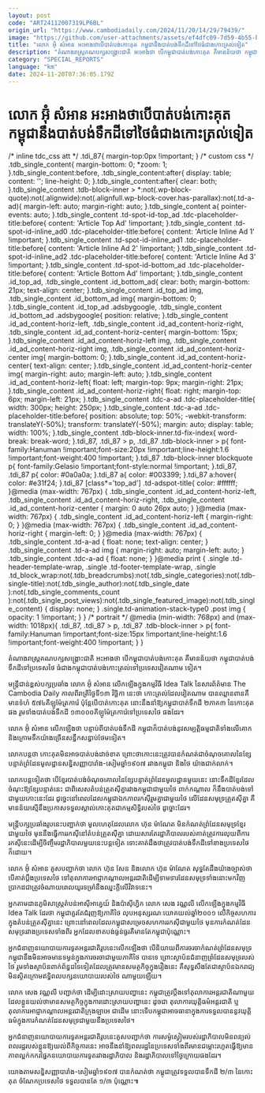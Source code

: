 ```yaml
---
layout: post
code: "ART24112007319LP6BL"
origin_url: "https://www.cambodiadaily.com/2024/11/20/14/29/79439/"
image: "https://github.com/user-attachments/assets/ef4dfc09-7d59-4b55-b52f-ab2c0c466986"
title: "លោក អ៊ុំ សំអាន អះអាង​ថា​បើ​បាត់បង់​កោះគុត កម្ពុជា​នឹង​បាត់បង់​ទឹកដី​ទៅ​​ថៃ​ធំ​ជាង​កោះត្រល់​ទៀត"
description: "តំណាងរាស្ត្រ​គណបក្ស​សង្គ្រោះ​ជាតិ អះអាង​ថា បើ​កម្ពុជា​បាត់បង់​កោះ​គុត គឺ​មាន​ន័យ​ថា កម្ពុជា​បាត់បង់​ទឹកដី​ទៅ​ប្រទេស​ថៃ ធំ​ជាង​កម្ពុជា​បាត់បង់​កោះត្រល់​ទៅ​ប្រទេស​វៀតណាម ទៀត។"
category: "SPECIAL_REPORTS"
language: "km"
date: 2024-11-20T07:36:05.179Z
---
```


# លោក អ៊ុំ សំអាន អះអាង​ថា​បើ​បាត់បង់​កោះគុត កម្ពុជា​នឹង​បាត់បង់​ទឹកដី​ទៅ​​ថៃ​ធំ​ជាង​កោះត្រល់​ទៀត

/\* inline tdc\_css att \*/ .tdi\_87{ margin-top:0px !important; } /\* custom css \*/ .tdb\_single\_content{ margin-bottom: 0; \*zoom: 1; }.tdb\_single\_content:before, .tdb\_single\_content:after{ display: table; content: ''; line-height: 0; }.tdb\_single\_content:after{ clear: both; }.tdb\_single\_content .tdb-block-inner > \*:not(.wp-block-quote):not(.alignwide):not(.alignfull.wp-block-cover.has-parallax):not(.td-a-ad){ margin-left: auto; margin-right: auto; }.tdb\_single\_content a{ pointer-events: auto; }.tdb\_single\_content .td-spot-id-top\_ad .tdc-placeholder-title:before{ content: 'Article Top Ad' !important; }.tdb\_single\_content .td-spot-id-inline\_ad0 .tdc-placeholder-title:before{ content: 'Article Inline Ad 1' !important; }.tdb\_single\_content .td-spot-id-inline\_ad1 .tdc-placeholder-title:before{ content: 'Article Inline Ad 2' !important; }.tdb\_single\_content .td-spot-id-inline\_ad2 .tdc-placeholder-title:before{ content: 'Article Inline Ad 3' !important; }.tdb\_single\_content .td-spot-id-bottom\_ad .tdc-placeholder-title:before{ content: 'Article Bottom Ad' !important; }.tdb\_single\_content .id\_top\_ad, .tdb\_single\_content .id\_bottom\_ad{ clear: both; margin-bottom: 21px; text-align: center; }.tdb\_single\_content .id\_top\_ad img, .tdb\_single\_content .id\_bottom\_ad img{ margin-bottom: 0; }.tdb\_single\_content .id\_top\_ad .adsbygoogle, .tdb\_single\_content .id\_bottom\_ad .adsbygoogle{ position: relative; }.tdb\_single\_content .id\_ad\_content-horiz-left, .tdb\_single\_content .id\_ad\_content-horiz-right, .tdb\_single\_content .id\_ad\_content-horiz-center{ margin-bottom: 15px; }.tdb\_single\_content .id\_ad\_content-horiz-left img, .tdb\_single\_content .id\_ad\_content-horiz-right img, .tdb\_single\_content .id\_ad\_content-horiz-center img{ margin-bottom: 0; }.tdb\_single\_content .id\_ad\_content-horiz-center{ text-align: center; }.tdb\_single\_content .id\_ad\_content-horiz-center img{ margin-right: auto; margin-left: auto; }.tdb\_single\_content .id\_ad\_content-horiz-left{ float: left; margin-top: 9px; margin-right: 21px; }.tdb\_single\_content .id\_ad\_content-horiz-right{ float: right; margin-top: 6px; margin-left: 21px; }.tdb\_single\_content .tdc-a-ad .tdc-placeholder-title{ width: 300px; height: 250px; }.tdb\_single\_content .tdc-a-ad .tdc-placeholder-title:before{ position: absolute; top: 50%; -webkit-transform: translateY(-50%); transform: translateY(-50%); margin: auto; display: table; width: 100%; }.tdb\_single\_content .tdb-block-inner.td-fix-index{ word-break: break-word; }.tdi\_87, .tdi\_87 > p, .tdi\_87 .tdb-block-inner > p{ font-family:Hanuman !important;font-size:20px !important;line-height:1.6 !important;font-weight:400 !important; }.tdi\_87 .tdb-block-inner blockquote p{ font-family:Gelasio !important;font-style:normal !important; }.tdi\_87, .tdi\_87 p{ color: #0a0a0a; }.tdi\_87 a{ color: #003399; }.tdi\_87 a:hover{ color: #e31f24; }.tdi\_87 \[class\*='top\_ad'\] .td-adspot-title{ color: #ffffff; }@media (max-width: 767px) { .tdb\_single\_content .id\_ad\_content-horiz-left, .tdb\_single\_content .id\_ad\_content-horiz-right, .tdb\_single\_content .id\_ad\_content-horiz-center { margin: 0 auto 26px auto; } }@media (max-width: 767px) { .tdb\_single\_content .id\_ad\_content-horiz-left { margin-right: 0; } }@media (max-width: 767px) { .tdb\_single\_content .id\_ad\_content-horiz-right { margin-left: 0; } }@media (max-width: 767px) { .tdb\_single\_content .td-a-ad { float: none; text-align: center; } .tdb\_single\_content .td-a-ad img { margin-right: auto; margin-left: auto; } .tdb\_single\_content .tdc-a-ad { float: none; } }@media print { .single .td-header-template-wrap, .single .td-footer-template-wrap, .single .td\_block\_wrap:not(.tdb\_breadcrumbs):not(.tdb\_single\_categories):not(.tdb-single-title):not(.tdb\_single\_author):not(.tdb\_single\_date ):not(.tdb\_single\_comments\_count ):not(.tdb\_single\_post\_views):not(.tdb\_single\_featured\_image):not(.tdb\_single\_content) { display: none; } .single.td-animation-stack-type0 .post img { opacity: 1 !important; } } /\* portrait \*/ @media (min-width: 768px) and (max-width: 1018px){ .tdi\_87, .tdi\_87 > p, .tdi\_87 .tdb-block-inner > p{ font-family:Hanuman !important;font-size:15px !important;line-height:1.6 !important;font-weight:400 !important; } }

តំណាងរាស្ត្រ​គណបក្ស​សង្គ្រោះ​ជាតិ អះអាង​ថា បើ​កម្ពុជា​បាត់បង់​កោះ​គុត គឺ​មាន​ន័យ​ថា កម្ពុជា​បាត់បង់​ទឹកដី​ទៅ​ប្រទេស​ថៃ ធំ​ជាង​កម្ពុជា​បាត់បង់​កោះត្រល់​ទៅ​ប្រទេស​វៀតណាម ទៀត។

មន្ត្រី​ជាន់ខ្ពស់​បក្ស​ប្រឆាំង លោក អ៊ុំ សំអាន លើកឡើង​ក្នុង​កម្មវិធី Idea Talk នៃ​សារព័ត៌មាន The Cambodia Daily កាលពី​រាត្រី​ថ្ងៃទី​១៣ វិច្ឆិកា នេះ​ថា កោះត្រល់​ដែល​វៀតណាម បាន​ឈ្លានពាន​គឺ​មាន​ទំហំ ៥៧៤​គីឡូម៉ែត្រ​ការ៉េ ប៉ុន្តែ​បើ​បាត់​កោះ​គុត នោះ​នឹង​នាំ​ឱ្យ​កម្ពុជា​បាត់​ទឹកដី ២​ភាគ​៣ នៃ​កោះ​គុត​ផង រួម​ទាំង​បាត់បង់​ទឹកដី ១៣០០០​គីឡូម៉ែត្រ​ការ៉េ​ទៅ​ប្រទេស​ថៃ ផង​ដែរ។

លោក អ៊ុំ សំអាន លើកឡើង​ថា បន្ទាប់ពី​បាត់បង់​ទឹកដី កម្ពុជា​ក៏​បាត់បង់​នូវ​សម្បត្តិ​ធម្មជាតិ​ទាំង​លើ​គោក និង​ក្រោម​ទឹក​យ៉ាង​ច្រើន​សន្ធឹកសន្ធាប់​ថែម​ទៀត។

លោក​បន្ត​ថា កោះ​គុត​មិន​អាច​បាត់បង់​ដាច់ខាត ព្រោះ​ថា​កោះ​នេះ​ត្រូវ​បាន​កំណត់​ជា​ចំណុច​គោល​នៃ​ខ្សែបន្ទាត់​ព្រំដែន​មូលដ្ឋាន​សន្ធិសញ្ញា​បារាំង-សៀម​ឆ្នាំ​១៩០៧ រវាង​កម្ពុជា និង​ថៃ យ៉ាង​ជាក់លាក់។

លោក​បន្ត​ទៀត​ថា បើ​ខ្មែរ​បាត់បង់​ចំណុច​គោល​នៃ​ខ្សែបន្ទាត់​ព្រំដែន​មូលដ្ឋាន​មួយ​នេះ នោះ​ទឹកដី​ខ្មែរ​ដែល​ចំណុះ​ឱ្យ​ខ្សែបន្ទាត់​នេះ ជាពិសេស​តំបន់​ត្រួត​ស៊ី​គ្នា​រវាង​កម្ពុជា​ជាមួយ​ថៃ ពាក់កណ្តាល ក៏​នឹង​បាត់បង់​ទៅ​ជាមួយ​កោះ​នេះ​ដែរ ដូច្នេះ​នៅ​ពេល​ដែល​កម្ពុជា​ឯកភាព​រកស៊ី​រួម​គ្នា​ជាមួយ​ថៃ លើ​ដែនសមុទ្រ​ត្រួត​ស៊ី​គ្នា គឺ​មាន​ន័យ​ស្មើ​នឹង​ប្រកាស​ទទួលស្គាល់​កោះ​គុត​ជា​កម្មសិទ្ធិ​របស់​ថៃ ដូច្នោះ​ដែរ។

មន្ត្រី​បក្ស​ប្រឆាំង​រូប​នេះ​បញ្ជាក់​ថា មូលហេតុ​ដែល​លោក ហ៊ុន ម៉ាណែត មិន​កំណត់​ព្រំដែន​សមុទ្រ​ខ្មែរ​ជាមួយ​ថៃ មុន​នឹង​ធ្វើការ​រកស៊ី​នៅ​តំបន់​ត្រួត​ស៊ី​គ្នា ដោយសារតែ​រដ្ឋាភិបាល​របស់​គាត់​ត្រូវការ​លុយ​ពី​ការ​រកស៊ី​នេះ​ដើម្បី​ចិញ្ចឹម​រដ្ឋាភិបាល​មួយ​នេះ​បន្ត​ទៀត ទោះ​គាត់​ដឹង​ថា​ត្រូវ​បាត់បង់​ទឹកដី​ទៅ​ខាង​ប្រទេស​ថៃ ក៏ដោយ។

លោក អ៊ុំ សំអាន គូសបញ្ជាក់​ថា លោក ហ៊ុន សែន និង​លោក ហ៊ុន ម៉ាណែត សុទ្ធតែ​ដឹង​យ៉ាង​ច្បាស់​ថា បើ​គាត់​ប្តឹង​ប្រទេស​ថៃ ទៅ​តុលាការ​អាជ្ញាកណ្ដាល​អន្តរជាតិ​ដើម្បី​ទាមទារ​ដែនសមុទ្រ​ទាំងនោះ​មក​វិញ ប្រាកដជា​ត្រូវ​ចំណាយ​ពេល​យូរ​ទម្រាំ​នឹង​ឈ្នះ​ក្តី​លើ​វិវាទ​នេះ។

អ្នក​តាមដាន​ភូមិសាស្ត្រ​តំបន់​អាស៊ីអាគ្នេយ៍ និង​ប៉ាស៊ីហ្វិក លោក សេង វណ្ណលី លើកឡើង​ក្នុង​កម្មវិធី Idea Talk ដែរ​ថា កម្ពុជា​គួរតែ​ជំរុញ​ឱ្យ​ភាគី​ថៃ លុប​អនុស្សរណៈ​យោគយល់​ឆ្នាំ​២០០១ លើ​កិច្ចសហការ​ក្នុង​តំបន់​ត្រួត​ស៊ី​គ្នា​នេះ ព្រោះ​នៅ​ពេល​ដែល​កម្ពុជា​សម្រេច​សហការ​រកស៊ី​ជាមួយ​ថៃ មុន​ការ​កំណត់​ដែនសមុទ្រ​រវាង​ប្រទេស​ទាំង​ពីរ អ្នក​ដែល​ខាតបង់​ធ្ងន់ធ្ងរ​គឺ​មាន​តែ​កម្ពុជា​ប៉ុណ្ណោះ។

អ្នកជំនាញ​នយោបាយ​ការទូត​អន្តរជាតិ​រូប​នេះ​លើកឡើង​ថា បើ​និយាយ​ពី​ការ​ចរចា​កំណត់​ព្រំដែន​សមុទ្រ កម្ពុជា​នឹង​មិន​អាច​មាន​ទម្ងន់​ក្នុង​ការ​ចរចា​ជាមួយ​ភាគី​ថៃ បាន​ទេ ព្រោះ​ស្ថាប័ន​ជំនាញ​ព្រំដែន​សមុទ្រ​របស់​ថៃ រួម​ទាំង​ស្ថាប័ន​ពាក់ព័ន្ធ​ដទៃ​ទៀត​ដែល​ត្រូវ​មាន​សមត្ថកិច្ច​ក្នុង​រឿង​នេះ គឺ​សុទ្ធសឹងតែ​ជា​ស្ថាប័ន​ឯករាជ្យ​មិន​ស្ថិត​ក្រោម​ឥទ្ធិពល​បក្ស​នយោបាយ​របស់​ថៃ ណា​មួយ​ឡើយ។

លោក សេង វណ្ណលី បញ្ជាក់​ថា ដើម្បី​ដោះស្រាយ​បញ្ហា​នេះ កម្ពុជា​ត្រូវ​ប្តឹង​ទៅ​តុលាការ​អន្តរជាតិ​ណា​មួយ​ដែល​ខ្លួន​យល់​ថា​មាន​សមត្ថកិច្ច​ក្នុង​ការ​ដោះស្រាយ​បញ្ហា​នេះ ដូចជា តុលាការ​យុត្តិធម៌​អន្តរជាតិ ឬ​តុលាការ​អាជ្ញាកណ្ដាល​អន្តរជាតិ​ក្រុង​ឡាអេ ជាដើម នោះ​ទើប​កម្ពុជា​អាច​ធានា​ក្នុង​ការ​ទទួល​បាន​នូវ​យុត្តិធម៌​ក្នុង​ការ​កំណត់​ដែនសមុទ្រ​ជាមួយ​នឹង​ប្រទេស​ថៃ។

អ្នកជំនាញ​នយោបាយ​ការទូត​អន្តរជាតិ​រូប​នេះ​គូសបញ្ជាក់​ថា ការ​សម្ងំ​ស្ងៀម​របស់​រដ្ឋាភិបាល​មិន​ពន្យល់​ពលរដ្ឋ​របស់​ខ្លួន​ឱ្យ​យល់​ពី​កិច្ចការ​នេះ អាច​នឹង​នាំ​ឱ្យ​ពលរដ្ឋ​នៃ​ប្រទេស​ទាំង​ពីរ​មាន​ជម្លោះ​រហូត​ធ្វើ​ឱ្យ​មាន​ភាព​ល្អក់កករ​ផ្នែក​នយោបាយ​ការទូត​រវាង​រដ្ឋាភិបាល និង​រដ្ឋាភិបាល​ទៅ​ថ្ងៃ​ក្រោយ​ផង​ដែរ។

យោង​តាម​សន្ធិសញ្ញា​បារាំង-សៀម​ឆ្នាំ​១៩០៧ បាន​កំណត់​ថា កម្ពុជា​ត្រូវ​ទទួល​បាន​ទឹកដី ២/៣ នៃ​កោះ​គុត ចំណែក​ប្រទេស​ថៃ ទទួល​បាន​តែ ១/៣ ប៉ុណ្ណោះ៕